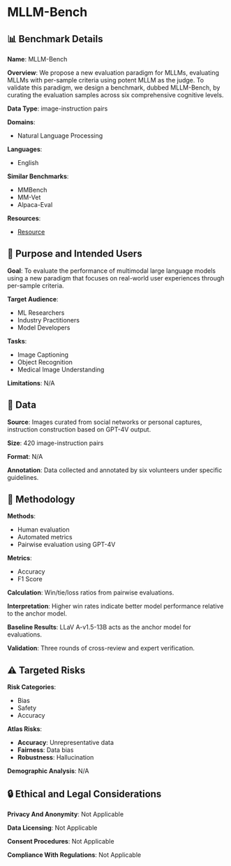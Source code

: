 # MLLM-Bench

## 📊 Benchmark Details

**Name**: MLLM-Bench

**Overview**: We propose a new evaluation paradigm for MLLMs, evaluating MLLMs with per-sample criteria using potent MLLM as the judge. To validate this paradigm, we design a benchmark, dubbed MLLM-Bench, by curating the evaluation samples across six comprehensive cognitive levels.

**Data Type**: image-instruction pairs

**Domains**:
- Natural Language Processing

**Languages**:
- English

**Similar Benchmarks**:
- MMBench
- MM-Vet
- Alpaca-Eval

**Resources**:
- [Resource](https://mllm-bench.llmzoo.com)

## 🎯 Purpose and Intended Users

**Goal**: To evaluate the performance of multimodal large language models using a new paradigm that focuses on real-world user experiences through per-sample criteria.

**Target Audience**:
- ML Researchers
- Industry Practitioners
- Model Developers

**Tasks**:
- Image Captioning
- Object Recognition
- Medical Image Understanding

**Limitations**: N/A

## 💾 Data

**Source**: Images curated from social networks or personal captures, instruction construction based on GPT-4V output.

**Size**: 420 image-instruction pairs

**Format**: N/A

**Annotation**: Data collected and annotated by six volunteers under specific guidelines.

## 🔬 Methodology

**Methods**:
- Human evaluation
- Automated metrics
- Pairwise evaluation using GPT-4V

**Metrics**:
- Accuracy
- F1 Score

**Calculation**: Win/tie/loss ratios from pairwise evaluations.

**Interpretation**: Higher win rates indicate better model performance relative to the anchor model.

**Baseline Results**: LLaV A-v1.5-13B acts as the anchor model for evaluations.

**Validation**: Three rounds of cross-review and expert verification.

## ⚠️ Targeted Risks

**Risk Categories**:
- Bias
- Safety
- Accuracy

**Atlas Risks**:
- **Accuracy**: Unrepresentative data
- **Fairness**: Data bias
- **Robustness**: Hallucination

**Demographic Analysis**: N/A

## 🔒 Ethical and Legal Considerations

**Privacy And Anonymity**: Not Applicable

**Data Licensing**: Not Applicable

**Consent Procedures**: Not Applicable

**Compliance With Regulations**: Not Applicable
